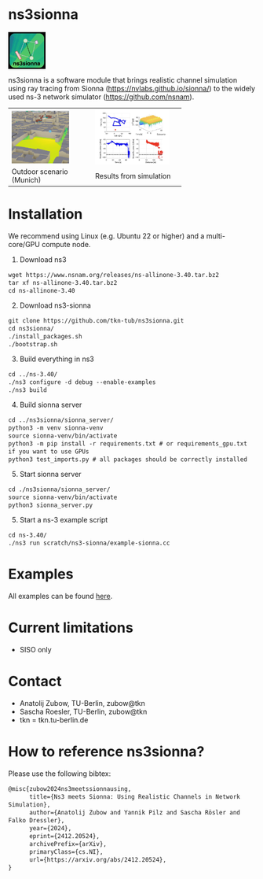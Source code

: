 ns3sionna
============

<img src="./res/ns3sionna_logo_small_sw.jpg" width="15%" alt="Logo" style="text-align: left; vertical-align: middle;">

ns3sionna is a software module that brings realistic channel simulation using ray tracing from 
Sionna (https://nvlabs.github.io/sionna/) to the widely used ns-3 network simulator (https://github.com/nsnam).

<table style="width:70%">
<tr>
<td><img src="./res/munich2.png" width="75%" alt="Outdoor scenario: area around Frauenkirche in Munich" style="text-align: center; vertical-align: middle;"></td>
<td><img src="./res/ex2_munich_paper.jpg" width="90%" alt="Results for outdoor scenario: trajectory of STA, CSI, Prx over time, distance vs. Prx." style="text-align: center; vertical-align: middle;"></td>
</tr>
<tr>
<td>Outdoor scenario (Munich)</td>
<td>Results from simulation</td>
</tr>
</table>

Installation
============

We recommend using Linux (e.g. Ubuntu 22 or higher) and a multi-core/GPU compute node.

1. Download ns3

```
wget https://www.nsnam.org/releases/ns-allinone-3.40.tar.bz2
tar xf ns-allinone-3.40.tar.bz2
cd ns-allinone-3.40
```

2. Download ns3-sionna

```
git clone https://github.com/tkn-tub/ns3sionna.git
cd ns3sionna/
./install_packages.sh
./bootstrap.sh
```

3. Build everything in ns3
```
cd ../ns-3.40/
./ns3 configure -d debug --enable-examples
./ns3 build
```

4. Build sionna server
```
cd ../ns3sionna/sionna_server/
python3 -m venv sionna-venv
source sionna-venv/bin/activate
python3 -m pip install -r requirements.txt # or requirements_gpu.txt if you want to use GPUs
python3 test_imports.py # all packages should be correctly installed
```

5. Start sionna server
```
cd ./ns3sionna/sionna_server/
source sionna-venv/bin/activate
python3 sionna_server.py
```

5. Start a ns-3 example script
```
cd ns-3.40/
./ns3 run scratch/ns3-sionna/example-sionna.cc
```

Examples
========

All examples can be found [here](./ns3-sionna/).

Current limitations
========
* SISO only

Contact
============
* Anatolij Zubow, TU-Berlin, zubow@tkn
* Sascha Roesler, TU-Berlin, zubow@tkn
* tkn = tkn.tu-berlin.de

How to reference ns3sionna?
============

Please use the following bibtex:

```
@misc{zubow2024ns3meetssionnausing,
      title={Ns3 meets Sionna: Using Realistic Channels in Network Simulation}, 
      author={Anatolij Zubow and Yannik Pilz and Sascha Rösler and Falko Dressler},
      year={2024},
      eprint={2412.20524},
      archivePrefix={arXiv},
      primaryClass={cs.NI},
      url={https://arxiv.org/abs/2412.20524}, 
}
```
